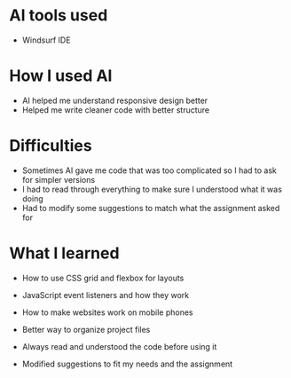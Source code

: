 # AI tools used
- Windsurf IDE

# How I used AI
- AI helped me understand responsive design better
- Helped me write cleaner code with better structure

# Difficulties
- Sometimes AI gave me code that was too complicated so I had to ask for simpler versions
- I had to read through everything to make sure I understood what it was doing
- Had to modify some suggestions to match what the assignment asked for

# What I learned
- How to use CSS grid and flexbox for layouts
- JavaScript event listeners and how they work
- How to make websites work on mobile phones
- Better way to organize project files

- Always read and understood the code before using it
- Modified suggestions to fit my needs and the assignment 

